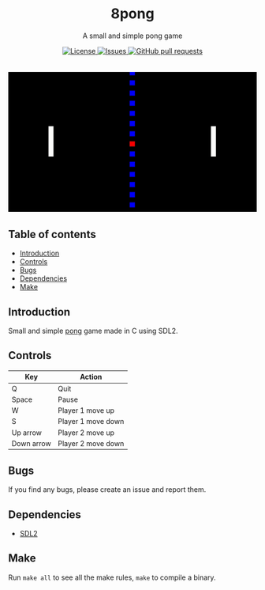 <p align="center">
	<h1 align="center">8pong</h2>
	<p align="center">A small and simple pong game</p>
</p>
<p align="center">
	<a href="./LICENSE">
		<img alt="License" src="https://img.shields.io/badge/license-GPL-blue?color=7aca00"/>
	</a>
	<a href="https://github.com/LordOfTrident/8pong/issues">
		<img alt="Issues" src="https://img.shields.io/github/issues/LordOfTrident/8pong?color=0088ff"/>
	</a>
	<a href="https://github.com/LordOfTrident/8pong/pulls">
		<img alt="GitHub pull requests" src="https://img.shields.io/github/issues-pr/LordOfTrident/8pong?color=0088ff"/>
	</a>
	<br><br><br>
	<img width="600px" src="res/clip.gif"/>
</p>

## Table of contents
* [Introduction](#introduction)
* [Controls](#controls)
* [Bugs](#bugs)
* [Dependencies](#dependencies)
* [Make](#make)

## Introduction
Small and simple [pong](https://en.wikipedia.org/wiki/Pong) game made in C using SDL2.

## Controls
| Key        | Action             |
| ---------- | ------------------ |
| Q          | Quit               |
| Space      | Pause              |
| W          | Player 1 move up   |
| S          | Player 1 move down |
| Up arrow   | Player 2 move up   |
| Down arrow | Player 2 move down |

## Bugs
If you find any bugs, please create an issue and report them.

## Dependencies
- [SDL2](https://www.libsdl.org/)

## Make
Run `make all` to see all the make rules, `make` to compile a binary.
